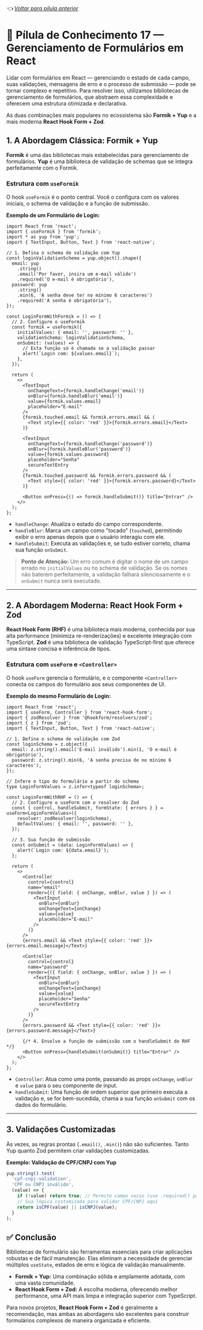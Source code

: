 ###### 👈 [Voltar para pílula anterior](https://github.com/ewerton5/reactJS-knowledge-nuggets/blob/main/content/016-error-handling.md)

# 📘 Pílula de Conhecimento 17 — Gerenciamento de Formulários em React

Lidar com formulários em React — gerenciando o estado de cada campo, suas validações, mensagens de erro e o processo de submissão — pode se tornar complexo e repetitivo. Para resolver isso, utilizamos bibliotecas de gerenciamento de formulários, que abstraem essa complexidade e oferecem uma estrutura otimizada e declarativa.

As duas combinações mais populares no ecossistema são **Formik + Yup** e a mais moderna **React Hook Form + Zod**.

## 1\. A Abordagem Clássica: Formik + Yup

**Formik** é uma das bibliotecas mais estabelecidas para gerenciamento de formulários. **Yup** é uma biblioteca de validação de schemas que se integra perfeitamente com o Formik.

### Estrutura com `useFormik`

O hook `useFormik` é o ponto central. Você o configura com os valores iniciais, o schema de validação e a função de submissão.

**Exemplo de um Formulário de Login:**

```tsx
import React from 'react';
import { useFormik } from 'formik';
import * as yup from 'yup';
import { TextInput, Button, Text } from 'react-native';

// 1. Defina o schema de validação com Yup
const loginValidationSchema = yup.object().shape({
  email: yup
    .string()
    .email('Por favor, insira um e-mail válido')
    .required('O e-mail é obrigatório'),
  password: yup
    .string()
    .min(6, 'A senha deve ter no mínimo 6 caracteres')
    .required('A senha é obrigatória'),
});

const LoginFormWithFormik = () => {
  // 2. Configure o useFormik
  const formik = useFormik({
    initialValues: { email: '', password: '' },
    validationSchema: loginValidationSchema,
    onSubmit: (values) => {
      // Esta função só é chamada se a validação passar
      alert(`Login com: ${values.email}`);
    },
  });

  return (
    <>
      <TextInput
        onChangeText={formik.handleChange('email')}
        onBlur={formik.handleBlur('email')}
        value={formik.values.email}
        placeholder="E-mail"
      />
      {formik.touched.email && formik.errors.email && (
        <Text style={{ color: 'red' }}>{formik.errors.email}</Text>
      )}

      <TextInput
        onChangeText={formik.handleChange('password')}
        onBlur={formik.handleBlur('password')}
        value={formik.values.password}
        placeholder="Senha"
        secureTextEntry
      />
      {formik.touched.password && formik.errors.password && (
        <Text style={{ color: 'red' }}>{formik.errors.password}</Text>
      )}

      <Button onPress={() => formik.handleSubmit()} title="Entrar" />
    </>
  );
};
```

  * `handleChange`: Atualiza o estado do campo correspondente.
  * `handleBlur`: Marca um campo como "tocado" (`touched`), permitindo exibir o erro apenas depois que o usuário interagiu com ele.
  * `handleSubmit`: Executa as validações e, se tudo estiver correto, chama sua função `onSubmit`.

> **Ponto de Atenção:** Um erro comum é digitar o nome de um campo errado no `initialValues` ou no schema de validação. Se os nomes não baterem perfeitamente, a validação falhará silenciosamente e o `onSubmit` nunca será executado.

-----

## 2\. A Abordagem Moderna: React Hook Form + Zod

**React Hook Form (RHF)** é uma biblioteca mais moderna, conhecida por sua alta performance (minimiza re-renderizações) e excelente integração com TypeScript. **Zod** é uma biblioteca de validação TypeScript-first que oferece uma sintaxe concisa e inferência de tipos.

### Estrutura com `useForm` e `<Controller>`

O hook `useForm` gerencia o formulário, e o componente `<Controller>` conecta os campos do formulário aos seus componentes de UI.

**Exemplo do mesmo Formulário de Login:**

```tsx
import React from 'react';
import { useForm, Controller } from 'react-hook-form';
import { zodResolver } from '@hookform/resolvers/zod';
import { z } from 'zod';
import { TextInput, Button, Text } from 'react-native';

// 1. Defina o schema de validação com Zod
const loginSchema = z.object({
  email: z.string().email('E-mail inválido').min(1, 'O e-mail é obrigatório'),
  password: z.string().min(6, 'A senha precisa de no mínimo 6 caracteres'),
});

// Infere o tipo do formulário a partir do schema
type LoginFormValues = z.infer<typeof loginSchema>;

const LoginFormWithRHF = () => {
  // 2. Configure o useForm com o resolver do Zod
  const { control, handleSubmit, formState: { errors } } = useForm<LoginFormValues>({
    resolver: zodResolver(loginSchema),
    defaultValues: { email: '', password: '' },
  });

  // 3. Sua função de submissão
  const onSubmit = (data: LoginFormValues) => {
    alert(`Login com: ${data.email}`);
  };

  return (
    <>
      <Controller
        control={control}
        name="email"
        render={({ field: { onChange, onBlur, value } }) => (
          <TextInput
            onBlur={onBlur}
            onChangeText={onChange}
            value={value}
            placeholder="E-mail"
          />
        )}
      />
      {errors.email && <Text style={{ color: 'red' }}>{errors.email.message}</Text>}

      <Controller
        control={control}
        name="password"
        render={({ field: { onChange, onBlur, value } }) => (
          <TextInput
            onBlur={onBlur}
            onChangeText={onChange}
            value={value}
            placeholder="Senha"
            secureTextEntry
          />
        )}
      />
      {errors.password && <Text style={{ color: 'red' }}>{errors.password.message}</Text>}

      {/* 4. Envolve a função de submissão com o handleSubmit do RHF */}
      <Button onPress={handleSubmit(onSubmit)} title="Entrar" />
    </>
  );
};
```

  * `Controller`: Atua como uma ponte, passando as props `onChange`, `onBlur` e `value` para o seu componente de input.
  * `handleSubmit`: Uma função de ordem superior que primeiro executa a validação e, se for bem-sucedida, chama a sua função `onSubmit` com os dados do formulário.

-----

## 3\. Validações Customizadas

Às vezes, as regras prontas (`.email()`, `.min()`) não são suficientes. Tanto Yup quanto Zod permitem criar validações customizadas.

**Exemplo: Validação de CPF/CNPJ com Yup**

```ts
yup.string().test(
  'cpf-cnpj-validation',
  'CPF ou CNPJ inválido',
  (value) => {
    if (!value) return true; // Permite campo vazio (use .required() para obrigar)
    // Sua lógica customizada para validar CPF/CNPJ aqui
    return isCPF(value) || isCNPJ(value);
  }
);
```

## ✅ Conclusão

Bibliotecas de formulário são ferramentas essenciais para criar aplicações robustas e de fácil manutenção. Elas eliminam a necessidade de gerenciar múltiplos `useState`, estados de erro e lógica de validação manualmente.

  * **Formik + Yup:** Uma combinação sólida e amplamente adotada, com uma vasta comunidade.
  * **React Hook Form + Zod:** A escolha moderna, oferecendo melhor performance, uma API mais limpa e integração superior com TypeScript.

Para novos projetos, **React Hook Form + Zod** é geralmente a recomendação, mas ambas as abordagens são excelentes para construir formulários complexos de maneira organizada e eficiente.
